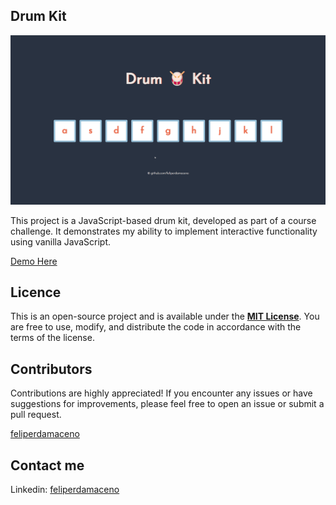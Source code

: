 ## Drum Kit

![page-showcase](app-showcase/app-showcase.gif)

This project is a JavaScript-based drum kit, developed as part of a course challenge. It demonstrates my ability to implement interactive functionality using vanilla JavaScript.

[Demo Here](https://feliperdamaceno.github.io/drum-kit/)

## Licence

This is an open-source project and is available under the [**MIT License**](LICENSE). You are free to use, modify, and distribute the code in accordance with the terms of the license.

## Contributors

Contributions are highly appreciated! If you encounter any issues or have suggestions for improvements, please feel free to open an issue or submit a pull request.

[feliperdamaceno](https://github.com/feliperdamaceno)

## Contact me

Linkedin: [feliperdamaceno](https://www.linkedin.com/in/feliperdamaceno)

